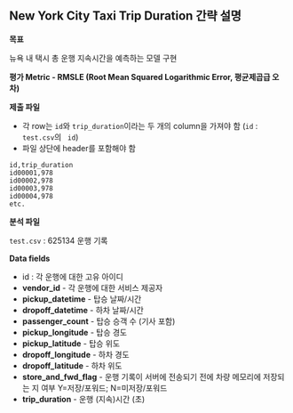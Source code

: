## New York City Taxi Trip Duration 간략 설명

**목표**

뉴욕 내 택시 총 운행 지속시간을 예측하는 모델 구현

**평가 Metric - RMSLE (Root Mean Squared Logarithmic Error, 평균제곱급 오차)**



**제출 파일**

- 각 row는 `id`와 `trip_duration`이라는 두 개의 column을 가져야 함
  (`id` : `test.csv`의  ` id`)
- 파일 상단에 header를 포함해야 함

```
id,trip_duration
id00001,978
id00002,978
id00003,978
id00004,978
etc.
```



**분석 파일**

`test.csv` : 625134 운행 기록



**Data fields**

- id : 각 운행에 대한 고유 아이디
- **vendor_id** - 각 운행에 대한 서비스 제공자
- **pickup_datetime** - 탑승 날짜/시간
- **dropoff_datetime** - 하차 날짜/시간
- **passenger_count** - 탑승 승객 수 (기사 포함)
- **pickup_longitude** - 탑승 경도
- **pickup_latitude** - 탑승 위도
- **dropoff_longitude** - 하차 경도
- **dropoff_latitude** - 하차 위도
- **store_and_fwd_flag** - 운행 기록이 서버에 전송되기 전에 차량 메모리에 저장되는 지 여부  Y=저장/포워드; N=미저장/포워드
- **trip_duration** - 운행 (지속)시간 (초)